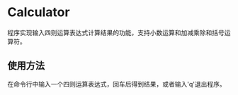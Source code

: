 
Calculator
===
程序实现输入四则运算表达式计算结果的功能，支持小数运算和加减乘除和括号运算符。

使用方法
---
在命令行中输入一个四则运算表达式，回车后得到结果，或者输入'q'退出程序。

